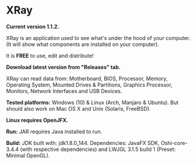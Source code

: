 # XRay

**Current version 1.1.2.**

XRay is an application used to see what's under the hood of your computer.
(It will show what components are installed on your computer).

It is **FREE** to use, edit and distribute!

**Download latest version from "Releases" tab.**

XRay can read data from:
Motherboard, BIOS, Processor, Memory, Operating System, Mounted Drives & Partitions, Graphics Processor, Monitors, Network Interfaces and USB Devices.

**Tested platforms:**
Windows (10) & Linux (Arch, Manjaro & Ubuntu).
But should also work on Mac OS X and Unix (Solaris, FreeBSD).

**Linux requires OpenJFX.**

**Run:**
JAR requires Java installed to run.

**Build:**
JDK built with: jdk1.8.0_144.
Dependencies: JavaFX SDK, Oshi-core-3.4.4 (with respective dependencies) and LWJGL 3.1.5 build 1 (Preset: Minimal OpenGL).
